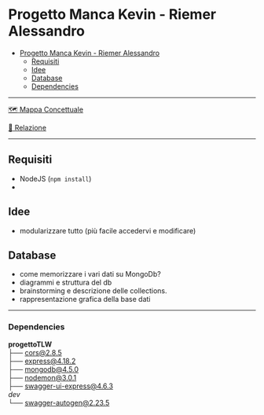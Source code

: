 # Progetto Manca Kevin - Riemer Alessandro

<!--toc:start-->
- [Progetto Manca Kevin - Riemer Alessandro](#progetto-manca-kevin-riemer-alessandro)
  - [Requisiti](#requisiti)
  - [Idee](#idee)
  - [Database](#database)
  - [Dependencies](#dependencies)
<!--toc:end-->

---

[🗺️ Mappa Concettuale](https://excalidraw.com/#room=da3ab79ee669f3f02a7a,JyxrLt7sjJYe53ffVLerYg)

[📃 Relazione](./docs/Relazione.md)

---

## Requisiti

+ NodeJS (`npm install`)
+


## Idee

+ modularizzare tutto (più facile accedervi e modificare)

## Database

+ come memorizzare i vari dati su MongoDb?
+ diagrammi e struttura del db
+ brainstorming e descrizione delle collections.
+ rappresentazione grafica della base dati

---

### Dependencies

**progettoTLW**  
     ├── [cors@2.8.5](https://www.npmjs.com/package/cors)  
     ├── [express@4.18.2](https://www.npmjs.com/package/express)  
     ├── [mongodb@4.5.0](https://www.npmjs.com/package/mongodb)  
     ├── [nodemon@3.0.1](https://www.npmjs.com/package/nodemon)  
     ├── [swagger-ui-express@4.6.3](https://www.npmjs.com/package/swagger-ui-express)  
    *dev*  
     └── [swagger-autogen@2.23.5](https://www.npmjs.com/package/swagger-autogen)  
